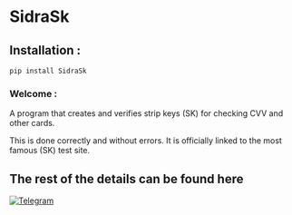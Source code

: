 # SidraSk

## Installation :
```
pip install SidraSk
```
### Welcome :
A program that creates and verifies strip keys (SK) for checking CVV and other cards.   

This is done correctly and without errors. It is officially linked to the most famous (SK) test site.




## The rest of the details can be found here

[![Telegram](https://img.shields.io/badge/Telegram-SidraELEzz-orange?style=for-the-badge&logo=Telegram)](https://t.me/SidraTools)

